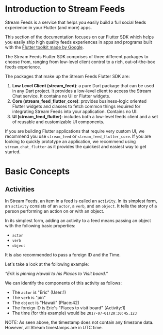 # Introduction to Stream Feeds

Stream Feeds is a service that helps you easily build a full social feeds experience in your Flutter (and more) apps.

This section of the documentation focuses on our Flutter SDK which helps you easily ship high quality feeds experiences in apps and programs built with the [Flutter toolkit made
by Google](https://flutter.dev).

The Stream Feeds Flutter SDK comprises of three different packages to choose from, ranging from low-level client control to a rich, out-of-the-box feeds experience.

The packages that make up the Stream Feeds Flutter SDK are:

1. <b>Low Level Client (stream_feed)</b>: a pure Dart package that can be used in any Dart project. It provides a low-level client to access the Stream Chat service. It contains no UI or Flutter widgets.
2. <b>Core (stream_feed_flutter_core)</b>: provides business-logic oriented Flutter widgets and classes to fetch common things required for integrating Stream Feeds into your application. Contains no UI.
3. <b>UI (stream_feed_flutter)</b>: includes both a low-level feeds client and a set of reusable and customizable UI components.

If you are building Flutter applications that require very custom UI, we recommend you use `stream_feed` or `stream_feed_flutter_core`. If you are looking to quickly prototype an application, we recommend using `stream_chat_flutter` as it provides the quickest and easiest way to get started.

# Basic Concepts
## Activities
In Stream Feeds, an item in a feed is called an `activity`. In its simplest form, an `activity` consists of an `actor`, a `verb`, and an `object`. It tells the story of a person performing an action on or with an object.

In its simplest form, adding an activity to a feed means passing an object with the following basic properties:
* `actor`
* `verb`
* `object`

It is also recommended to pass a foreign ID and the Time.

Let's take a look at the following example:

_“Erik is pinning Hawaii to his Places to Visit board.”_

We can identify the components of this activity as follows:
* The `actor` is "Eric" (User:1)
* The `verb` is "pin"
* The `object` is "Hawaii" (Place:42)
* The foreign ID is Eric's "Places to visit board"  (Activity:1)
* The time (for this example) would be `2017-07-01T20:30:45.123`

NOTE: As seen above, the timestamp does not contain any timezone data. However, all Stream timestamps are in UTC time.